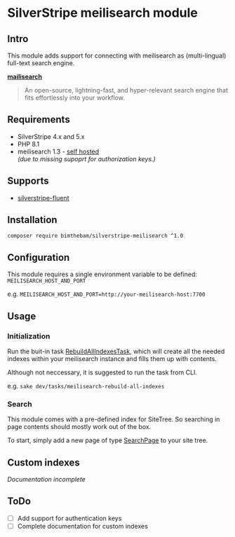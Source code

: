 # SilverStripe meilisearch module

## Intro

This module adds support for connecting with meilisearch as (multi-lingual) full-text search engine.

**[mailisearch](https://www.meilisearch.com/)**

> An open-source, lightning-fast, and hyper-relevant search engine that fits effortlessly into your workflow.

## Requirements

* SilverStripe 4.x and 5.x
* PHP 8.1
* meilisearch 1.3 - [self hosted](https://www.meilisearch.com/docs/learn/getting_started/installation)\
_(due to missing supoprt for authorization keys.)_

## Supports

* [silverstripe-fluent](https://github.com/tractorcow-farm/silverstripe-fluent)

## Installation

`composer require bimthebam/silverstripe-meilisearch ^1.0`

## Configuration

This module requires a single environment variable to be defined: `MEILISEARCH_HOST_AND_PORT`

e.g. `MEILISEARCH_HOST_AND_PORT=http://your-meilisearch-host:7700`

## Usage

### Initialization

Run the buit-in task [RebuildAllIndexesTask](src/Dev/Task/RebuildAllIndexesTask.php), which will create all the needed indexes within your meilisearch instance and fills them up with contents.

Although not neccessary, it is suggested to run the task from CLI.

e.g. `sake dev/tasks/meilisearch-rebuild-all-indexes`

### Search

This module comes with a pre-defined index for SiteTree. So searching in page contents should mostly work out of the box.

To start, simply add a new page of type [SearchPage](src/Model/CMS/SearchPage.php) to your site tree.

## Custom indexes

_Documentation incomplete_

## ToDo

- [ ] Add support for authentication keys
- [ ] Complete documentation for custom indexes
